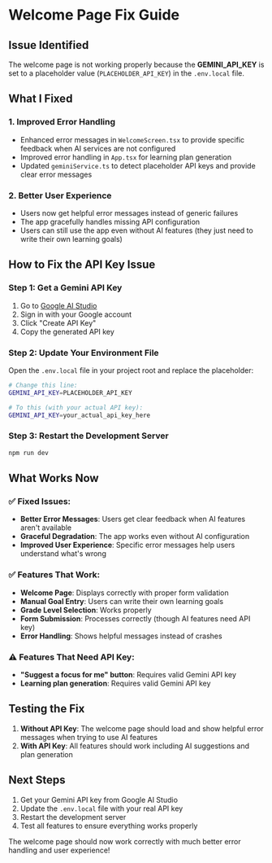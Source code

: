 # Welcome Page Fix Guide

## Issue Identified
The welcome page is not working properly because the **GEMINI_API_KEY** is set to a placeholder value (`PLACEHOLDER_API_KEY`) in the `.env.local` file.

## What I Fixed

### 1. Improved Error Handling
- Enhanced error messages in `WelcomeScreen.tsx` to provide specific feedback when AI services are not configured
- Improved error handling in `App.tsx` for learning plan generation
- Updated `geminiService.ts` to detect placeholder API keys and provide clear error messages

### 2. Better User Experience
- Users now get helpful error messages instead of generic failures
- The app gracefully handles missing API configuration
- Users can still use the app even without AI features (they just need to write their own learning goals)

## How to Fix the API Key Issue

### Step 1: Get a Gemini API Key
1. Go to [Google AI Studio](https://aistudio.google.com/app/apikey)
2. Sign in with your Google account
3. Click "Create API Key"
4. Copy the generated API key

### Step 2: Update Your Environment File
Open the `.env.local` file in your project root and replace the placeholder:

```bash
# Change this line:
GEMINI_API_KEY=PLACEHOLDER_API_KEY

# To this (with your actual API key):
GEMINI_API_KEY=your_actual_api_key_here
```

### Step 3: Restart the Development Server
```bash
npm run dev
```

## What Works Now

### ✅ Fixed Issues:
- **Better Error Messages**: Users get clear feedback when AI features aren't available
- **Graceful Degradation**: The app works even without AI configuration
- **Improved User Experience**: Specific error messages help users understand what's wrong

### ✅ Features That Work:
- **Welcome Page**: Displays correctly with proper form validation
- **Manual Goal Entry**: Users can write their own learning goals
- **Grade Level Selection**: Works properly
- **Form Submission**: Processes correctly (though AI features need API key)
- **Error Handling**: Shows helpful messages instead of crashes

### ⚠️ Features That Need API Key:
- **"Suggest a focus for me" button**: Requires valid Gemini API key
- **Learning plan generation**: Requires valid Gemini API key

## Testing the Fix

1. **Without API Key**: The welcome page should load and show helpful error messages when trying to use AI features
2. **With API Key**: All features should work including AI suggestions and plan generation

## Next Steps

1. Get your Gemini API key from Google AI Studio
2. Update the `.env.local` file with your real API key
3. Restart the development server
4. Test all features to ensure everything works properly

The welcome page should now work correctly with much better error handling and user experience!
